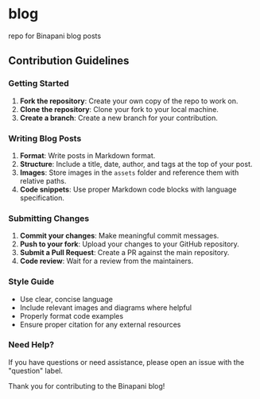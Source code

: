 # blog
repo for Binapani blog posts

## Contribution Guidelines

### Getting Started
1. **Fork the repository**: Create your own copy of the repo to work on.
2. **Clone the repository**: Clone your fork to your local machine.
3. **Create a branch**: Create a new branch for your contribution.

### Writing Blog Posts
1. **Format**: Write posts in Markdown format.
2. **Structure**: Include a title, date, author, and tags at the top of your post.
3. **Images**: Store images in the `assets` folder and reference them with relative paths.
4. **Code snippets**: Use proper Markdown code blocks with language specification.

### Submitting Changes
1. **Commit your changes**: Make meaningful commit messages.
2. **Push to your fork**: Upload your changes to your GitHub repository.
3. **Submit a Pull Request**: Create a PR against the main repository.
4. **Code review**: Wait for a review from the maintainers.

### Style Guide
- Use clear, concise language
- Include relevant images and diagrams where helpful
- Properly format code examples
- Ensure proper citation for any external resources

### Need Help?
If you have questions or need assistance, please open an issue with the "question" label.

Thank you for contributing to the Binapani blog!
